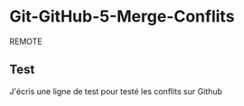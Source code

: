 # Git-GitHub-5-Merge-Conflits
REMOTE
## Test
J'écris une ligne de test
pour testé les conflits
sur Github
